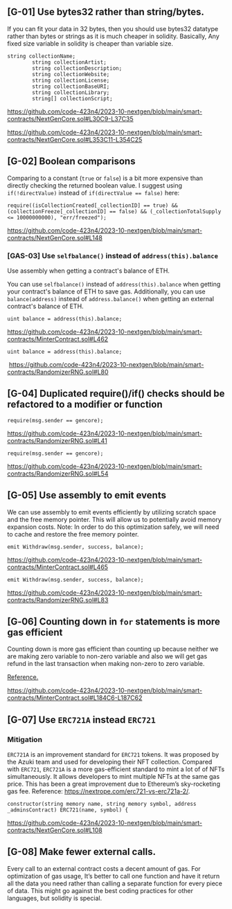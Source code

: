 ## \[G-01\] Use bytes32 rather than string/bytes.

If you can fit your data in 32 bytes, then you should use bytes32 datatype rather than bytes or strings as it is much cheaper in solidity. Basically, Any fixed size variable in solidity is cheaper than variable size.

```
string collectionName;
        string collectionArtist;
        string collectionDescription;
        string collectionWebsite;
        string collectionLicense;
        string collectionBaseURI;
        string collectionLibrary;
        string[] collectionScript;
```

https://github.com/code-423n4/2023-10-nextgen/blob/main/smart-contracts/NextGenCore.sol#L30C9-L37C35

https://github.com/code-423n4/2023-10-nextgen/blob/main/smart-contracts/NextGenCore.sol#L353C11-L354C25

## \[G-02\] Boolean comparisons

Comparing to a constant (`true` or `false`) is a bit more expensive than directly checking the returned boolean value. I suggest using `if(!directValue)` instead of `if(directValue == false)` here:

```
require((isCollectionCreated[_collectionID] == true) && (collectionFreeze[_collectionID] == false) && (_collectionTotalSupply <= 10000000000), "err/freezed");
```

https://github.com/code-423n4/2023-10-nextgen/blob/main/smart-contracts/NextGenCore.sol#L148

### \[GAS-03\] Use `selfbalance()` instead of `address(this).balance`

Use assembly when getting a contract's balance of ETH.

You can use `selfbalance()` instead of `address(this).balance` when getting your contract's balance of ETH to save gas. Additionally, you can use `balance(address)` instead of `address.balance()` when getting an external contract's balance of ETH.

```
uint balance = address(this).balance;
```

https://github.com/code-423n4/2023-10-nextgen/blob/main/smart-contracts/MinterContract.sol#L462

```
uint balance = address(this).balance;
```

&nbsp;https://github.com/code-423n4/2023-10-nextgen/blob/main/smart-contracts/RandomizerRNG.sol#L80

## \[G-04\] Duplicated require()/if() checks should be refactored to a modifier or function

```
require(msg.sender == gencore);
```

https://github.com/code-423n4/2023-10-nextgen/blob/main/smart-contracts/RandomizerRNG.sol#L41

```
require(msg.sender == gencore);
```

https://github.com/code-423n4/2023-10-nextgen/blob/main/smart-contracts/RandomizerRNG.sol#L54

## \[G-05\] Use assembly to emit events

We can use assembly to emit events efficiently by utilizing scratch space and the free memory pointer. This will allow us to potentially avoid memory expansion costs. Note: In order to do this optimization safely, we will need to cache and restore the free memory pointer.

```
emit Withdraw(msg.sender, success, balance);
```

https://github.com/code-423n4/2023-10-nextgen/blob/main/smart-contracts/MinterContract.sol#L465

```
emit Withdraw(msg.sender, success, balance);
```

https://github.com/code-423n4/2023-10-nextgen/blob/main/smart-contracts/RandomizerRNG.sol#L83

## \[G‑06\] Counting down in `for` statements is more gas efficient

Counting down is more gas efficient than counting up because neither we are making zero variable to non-zero variable and also we will get gas refund in the last transaction when making non-zero to zero variable.

[Reference.](https://code4rena.com/reports/2023-08-pooltogether#wardens:~:text=%5BG%E2%80%9102%5D%20Counting%20down%20in%20for%20statements%20is%20more%20gas%20efficient)

https://github.com/code-423n4/2023-10-nextgen/blob/main/smart-contracts/MinterContract.sol#L184C6-L187C62

## \[G-07\] Use `ERC721A` instead `ERC721`

### Mitigation

`ERC721A` is an improvement standard for `ERC721` tokens. It was proposed by the Azuki team and used for developing their NFT collection. Compared with `ERC721`, `ERC721A` is a more gas-efficient standard to mint a lot of of NFTs simultaneously. It allows developers to mint multiple NFTs at the same gas price. This has been a great improvement due to Ethereum’s sky-rocketing gas fee. Reference: <ins>https://nextrope.com/erc721-vs-erc721a-2/</ins>.

```
constructor(string memory name, string memory symbol, address _adminsContract) ERC721(name, symbol) {
```

https://github.com/code-423n4/2023-10-nextgen/blob/main/smart-contracts/NextGenCore.sol#L108
## \[G-08\] Make fewer external calls.

Every call to an external contract costs a decent amount of gas. For optimization of gas usage, It’s better to call one function and have it return all the data you need rather than calling a separate function for every piece of data. This might go against the best coding practices for other languages, but solidity is special.